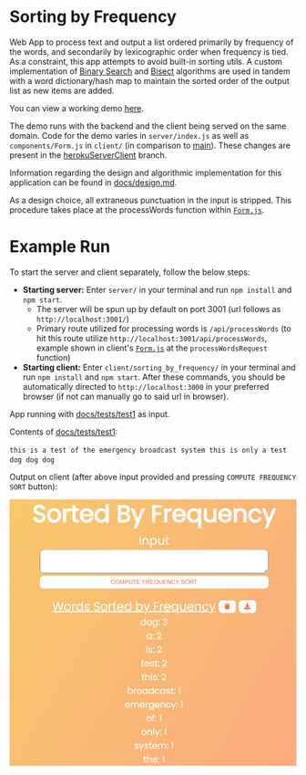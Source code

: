 # Sorting by Frequency
Web App to process text and output a list ordered primarily by frequency of the words, and secondarily by lexicographic order when frequency is tied. As a constraint, this app attempts to avoid built-in sorting utils. A custom implementation of [Binary Search](https://en.wikipedia.org/wiki/Binary_search_algorithm) and [Bisect](https://en.wikipedia.org/wiki/Bisection_(software_engineering)) algorithms are used in tandem with a word dictionary/hash map to maintain the sorted order of the output list as new items are added.

You can view a working demo [here](https://sorting-by-frequency.herokuapp.com/).

The demo runs with the backend and the client being served on the same domain. Code for the demo varies in `server/index.js` as well as `components/Form.js` in `client/` (in comparison to [main](https://github.com/andrew-d-gordon/sorting_by_frequency/tree/main)). These changes are present in the [herokuServerClient](https://github.com/andrew-d-gordon/sorting_by_frequency/tree/herokuServerClient) branch.

Information regarding the design and algorithmic implementation for this application can be found in [docs/design.md](docs/design.md).

As a design choice, all extraneous punctuation in the input is stripped. This procedure takes place at the processWords function within [`Form.js`](client/sorting_by_frequency/src/components/Form.js).

# Example Run

To start the server and client separately, follow the below steps:
- **Starting server:** Enter `server/` in your terminal and run `npm install` and `npm start`.
  - The server will be spun up by default on port 3001 (url follows as `http://localhost:3001/`)
  - Primary route utilized for processing words is `/api/processWords` (to hit this route utilize `http://localhost:3001/api/processWords`, example shown in client's [`Form.js`](client/sorting_by_frequency/src/components/Form.js) at the `processWordsRequest` function)
- **Starting client:** Enter `client/sorting_by_frequency/` in your terminal and run `npm install` and `npm start`. After these commands, you should be automatically directed to `http://localhost:3000` in your preferred browser (if not can manually go to said url in browser).

App running with [docs/tests/test1](docs/tests/test1) as input.

Contents of [docs/tests/test1](docs/tests/test1): 

`this is a test of the emergency broadcast system this is only a test dog dog dog`

Output on client (after above input provided and pressing `COMPUTE FREQUENCY SORT` button):

![](docs/images/output_test_1.png)